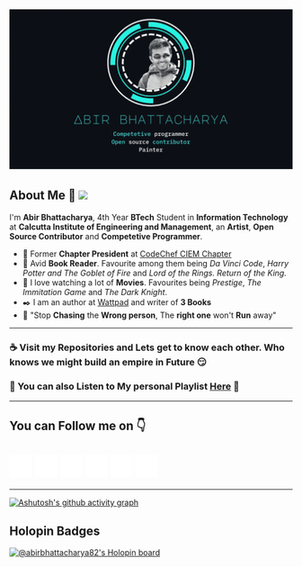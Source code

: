![](Github.gif)
-----------------------------------------------------------------------------------------
## About Me :love_you_gesture: ![](https://komarev.com/ghpvc/?username=abirbhattacharya82&color=green)
I'm __Abir Bhattacharya__, 4th Year __BTech__ Student in __Information Technology__ at __Calcutta Institute of Engineering and Management__,  an __Artist__, __Open Source Contributor__ and __Competetive Programmer__.

- :office: Former __Chapter President__ at [CodeChef CIEM Chapter](https://codechef-ciem.github.io/) 
- :book: Avid __Book Reader__. Favourite among them being _Da Vinci Code_, _Harry Potter and The Goblet of Fire_ and _Lord of the Rings. Return of the King._ 
- :movie_camera: I love watching a lot of __Movies__. Favourites being _Prestige_, _The Immitation Game_ and _The Dark Knight_.
- :black_nib: I am an author at [Wattpad](https://www.wattpad.com/user/Abirbhattacharya82) and writer of __3 Books__
- :speech_balloon: "Stop __Chasing__ the __Wrong person__, The __right one__ won't __Run__ away"
---------------------------------------------------------------------------------------------------------------------------------------------------------------------------
### :coffee: Visit my Repositories and Lets get to know each other. Who knows we might build an empire in Future :smirk:
### :musical_score: You can also Listen to My personal Playlist [Here](https://abirbhattacharya82.github.io/Mixtape/) :musical_score:
--------------------------------------------------------------------------------------------------------------------------------------------------------------------------
## You can Follow me on :point_down:
[![Foo](Icons/1.png)](https://abirbhattacharya82.github.io/)
[![Foo](Icons/2.png)](https://www.facebook.com/abirbhattacharya82)
[![Foo](Icons/3.png)](https://www.instagram.com/iamabir82/)
[![Foo](Icons/4.png)](https://twitter.com/IamAbir82)
[![Foo](Icons/5.png)](https://www.youtube.com/channel/UCo1O4B97cpWz_2psA9EOJUA)
[![Foo](Icons/6.png)](https://www.linkedin.com/in/abir-bhattacharya-6982551a9/)
-------------------------------------------------------------------------------------------------------------------------------------------------------------------------
-------------------------------------------------------------------------------------------------------------------------------------------------------------------------
[![Ashutosh's github activity graph](https://activity-graph.herokuapp.com/graph?username=abirbhattacharya82&bg_color=03111c&color=4c9e95&line=8c00ff&point=3c9fdd&area=true&hide_border=true)](https://github.com/ashutosh00710/github-readme-activity-graph)

## Holopin Badges
[![@abirbhattacharya82's Holopin board](https://holopin.io/api/user/board?user=abirbhattacharya82)](https://holopin.io/@abirbhattacharya82)
